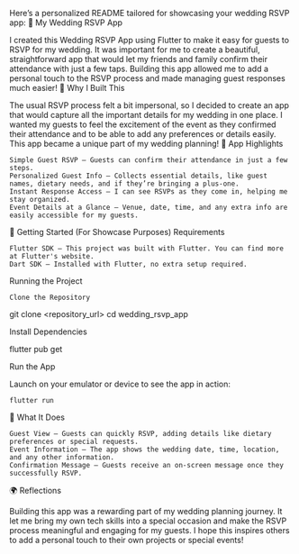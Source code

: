 Here’s a personalized README tailored for showcasing your wedding RSVP app:
💍 My Wedding RSVP App

I created this Wedding RSVP App using Flutter to make it easy for guests to RSVP for my wedding. It was important for me to create a beautiful, straightforward app that would let my friends and family confirm their attendance with just a few taps. Building this app allowed me to add a personal touch to the RSVP process and made managing guest responses much easier!
💖 Why I Built This

The usual RSVP process felt a bit impersonal, so I decided to create an app that would capture all the important details for my wedding in one place. I wanted my guests to feel the excitement of the event as they confirmed their attendance and to be able to add any preferences or details easily. This app became a unique part of my wedding planning!
🌸 App Highlights

    Simple Guest RSVP – Guests can confirm their attendance in just a few steps.
    Personalized Guest Info – Collects essential details, like guest names, dietary needs, and if they’re bringing a plus-one.
    Instant Response Access – I can see RSVPs as they come in, helping me stay organized.
    Event Details at a Glance – Venue, date, time, and any extra info are easily accessible for my guests.

🚀 Getting Started (For Showcase Purposes)
Requirements

    Flutter SDK – This project was built with Flutter. You can find more at Flutter's website.
    Dart SDK – Installed with Flutter, no extra setup required.

Running the Project

    Clone the Repository

git clone <repository_url>
cd wedding_rsvp_app

Install Dependencies

flutter pub get

Run the App

Launch on your emulator or device to see the app in action:

    flutter run

🎨 What It Does

    Guest View – Guests can quickly RSVP, adding details like dietary preferences or special requests.
    Event Information – The app shows the wedding date, time, location, and any other information.
    Confirmation Message – Guests receive an on-screen message once they successfully RSVP.

🌍 Reflections

Building this app was a rewarding part of my wedding planning journey. It let me bring my own tech skills into a special occasion and make the RSVP process meaningful and engaging for my guests. I hope this inspires others to add a personal touch to their own projects or special events!
